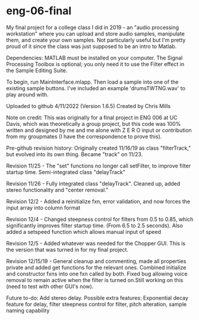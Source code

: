 # eng-06-final
My final project for a college class I did in 2019 - an "audio processing workstation" where you can upload and store audio samples, manipulate them, and create your own samples.
Not particularly useful but I'm pretty proud of it since the class was just supposed to be an intro to Matlab.

Dependencies: MATLAB must be installed on your computer. The Signal Processing Toolbox is optional; you only need it to use the Filter effect in the Sample Editing Suite.

To begin, run MainInterface.mlapp. Then load a sample into one of the existing sample buttons. I've included an example 'drumsTWTNG.wav' to play around with.

Uploaded to github 4/11/2022 (Version 1.6.5)
Created by Chris Mills

Note on credit: This was originally for a final project in ENG 006 at UC Davis, which was theoretically a group project, but this code was 100% written and designed by me and me alone with Z E R O input or contribution from my groupmates (I have the correspondence to prove this).

Pre-github revision history:
Originally created 11/16/19 as class "filterTrack," but evolved into its own thing. Became "track" on 11/23.

Revision 11/25 - The "set" functions no longer call setFilter, to improve filter startup time. Semi-integrated class "delayTrack"

Revision 11/26 - Fully integrated class "delayTrack". Cleaned up, added stereo functionality and "center removal."

Revision 12/2 - Added a reinitialize fxn, error validation, and now forces the input array into column format

Revision 12/4 - Changed steepness control for filters from 0.5 to 0.85, which significantly improves filter startup time. (From 6.5 to 2.5 seconds). Also
added a setspeed function which allows manual input of speed

Revision 12/5 - Added whatever was needed for the Chopper GUI. This is the version that was turned in for my final project.

Revision 12/15/19 - General cleanup and commenting, made all properties private and added get functions for the relevant ones. Combined initialize and constructor fxns into one fxn called by both. Fixed bug allowing voice removal to remain active when the filter is turned on.Still working on this (need to test with other GUI's now).

Future to-do: Add stereo delay.
Possible extra features: Exponential decay feature for delay, filter steepness control for filter, pitch alteration, sample naming capability
